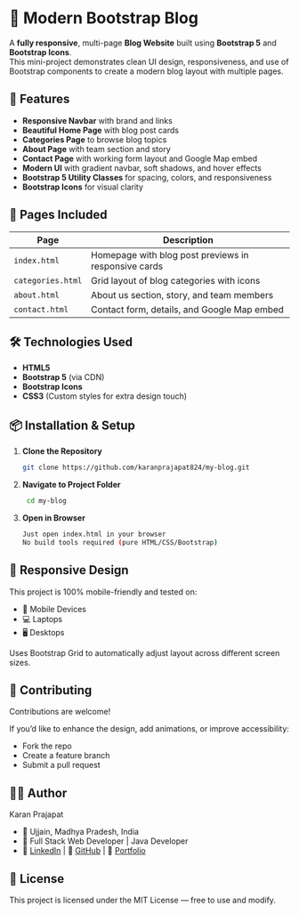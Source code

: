 # 📰 Modern Bootstrap Blog

A **fully responsive**, multi-page **Blog Website** built using **Bootstrap 5** and **Bootstrap Icons**.  
This mini-project demonstrates clean UI design, responsiveness, and use of Bootstrap components to create a modern blog layout with multiple pages.


## 🚀 Features

- **Responsive Navbar** with brand and links
- **Beautiful Home Page** with blog post cards
- **Categories Page** to browse blog topics
- **About Page** with team section and story
- **Contact Page** with working form layout and Google Map embed
- **Modern UI** with gradient navbar, soft shadows, and hover effects
- **Bootstrap 5 Utility Classes** for spacing, colors, and responsiveness
- **Bootstrap Icons** for visual clarity


## 📂 Pages Included

| Page        | Description |
|-------------|-------------|
| `index.html` | Homepage with blog post previews in responsive cards |
| `categories.html` | Grid layout of blog categories with icons |
| `about.html` | About us section, story, and team members |
| `contact.html` | Contact form, details, and Google Map embed |


## 🛠️ Technologies Used

- **HTML5**
- **Bootstrap 5** (via CDN)
- **Bootstrap Icons**
- **CSS3** (Custom styles for extra design touch)


## 📦 Installation & Setup

1. **Clone the Repository**
   ```bash
   git clone https://github.com/karanprajapat824/my-blog.git
   ```
2. **Navigate to Project Folder**
   ```bash
    cd my-blog
   ```
3. **Open in Browser**
   ```bash
   Just open index.html in your browser
   No build tools required (pure HTML/CSS/Bootstrap)
   ```

## 📱 Responsive Design

This project is 100% mobile-friendly and tested on:
- 📱 Mobile Devices
- 💻 Laptops
- 🖥️ Desktops
  
Uses Bootstrap Grid to automatically adjust layout across different screen sizes.

## 🤝 Contributing

Contributions are welcome!

If you’d like to enhance the design, add animations, or improve accessibility:

- Fork the repo
- Create a feature branch
- Submit a pull request

## 🧑‍💻 Author

Karan Prajapat
- 📍 Ujjain, Madhya Pradesh, India
- 💼 Full Stack Web Developer | Java Developer
- 🔗 [LinkedIn](https://www.linkedin.com/in/karanprajapat824)  | 🔗 [GitHub](https://github.com/karanprajapat824)  | 🔗 [Portfolio](https://karan-prajapat.vercel.app)

## 📜 License

This project is licensed under the MIT License — free to use and modify.


